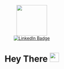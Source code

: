 <div id="header" align="center">
  <img src="https://media.giphy.com/media/v1.Y2lkPTc5MGI3NjExeHdzY3dia3hwZHRsZ3dnY3FoeHN2bjYyeTgyNTFpNnNmaGpwdmF2bCZlcD12MV9pbnRlcm5hbF9naWZfYnlfaWQmY3Q9Zw/LaVp0AyqR5bGsC5Cbm/giphy.gif" width="100"/>
</div>

<div id="badges" align="center">
  <a href="https://www.linkedin.com/in/kutayselcuk/">
    <img src="https://img.shields.io/badge/LinkedIn-blue?style=for-the-badge&logo=linkedin&logoColor=white" alt="LinkedIn Badge"/>
  </a>
</div>

<h1 align="center">
  Hey There
  <img src="https://media.giphy.com/media/hvRJCLFzcasrR4ia7z/giphy.gif" width="30px"/>
</h1>

